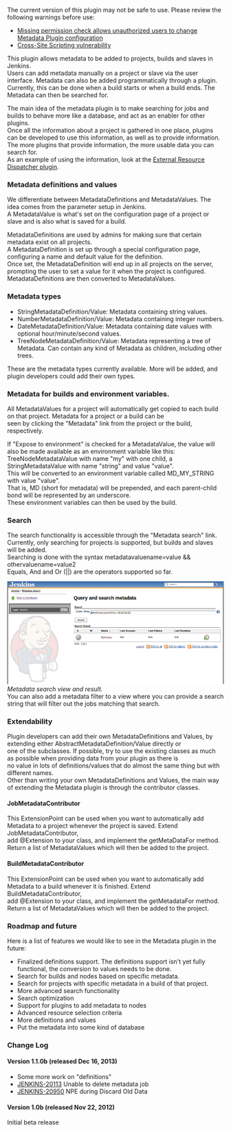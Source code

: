The current version of this plugin may not be safe to use. Please review
the following warnings before use:

-   [Missing permission check allows unauthorized users to change
    Metadata Plugin
    configuration](https://jenkins.io/security/advisory/2018-09-25/#SECURITY-1135)
-   [Cross-Site Scripting
    vulnerability](https://jenkins.io/security/advisory/2018-09-25/#SECURITY-1075)

This plugin allows metadata to be added to projects, builds and slaves
in Jenkins.  
Users can add metadata manually on a project or slave via the user
interface. Metadata can also be added programmatically through a
plugin.  
Currently, this can be done when a build starts or when a build ends.
The Metadata can then be searched for.

The main idea of the metadata plugin is to make searching for jobs and
builds to behave more like a database, and act as an enabler for other
plugins.  
Once all the information about a project is gathered in one place,
plugins can be developed to use this information, as well as to provide
information.  
The more plugins that provide information, the more usable data you can
search for.  
As an example of using the information, look at the [External Resource
Dispatcher
plugin](https://wiki.jenkins-ci.org/display/JENKINS/External+Resource+Dispatcher).

### Metadata definitions and values

We differentiate between MetadataDefinitions and MetadataValues. The
idea comes from the parameter setup in Jenkins.  
A MetadataValue is what's set on the configuration page of a project or
slave and is also what is saved for a build.

MetadataDefinitions are used by admins for making sure that certain
metadata exist on all projects.  
A MetadataDefinition is set up through a special configuration page,
configuring a name and default value for the definition.  
Once set, the MetadataDefinition will end up in all projects on the
server, prompting the user to set a value for it when the project is
configured.  
MetadataDefinitions are then converted to MetadataValues.

### Metadata types

-   StringMetadataDefinition/Value: Metadata containing string values.
-   NumberMetadataDefinition/Value: Metadata containing integer numbers.
-   DateMetadataDefinition/Value: Metadata containing date values with
    optional hour/minute/second values.
-   TreeNodeMetadataDefinition/Value: Metadata representing a tree of
    Metadata. Can contain any kind of Metadata as children, including
    other trees.

These are the metadata types currently available. More will be added,
and plugin developers could add their own types.

### Metadata for builds and environment variables.

All MetadataValues for a project will automatically get copied to each
build on that project. Metadata for a project or a build can be  
seen by clicking the "Metadata" link from the project or the build,
respectively.

If "Expose to environment" is checked for a MetadataValue, the value
will also be made available as an environment variable like this:  
TreeNodeMetadataValue with name "my" with one child, a
StringMetadataValue with name "string" and value "value".  
This will be converted to an environment variable called MD\_MY\_STRING
with value "value".  
That is, MD (short for metadata) will be prepended, and each
parent-child bond will be represented by an underscore.  
These environment variables can then be used by the build.

### Search

The search functionality is accessible through the "Metadata search"
link.  
Currently, only searching for projects is supported, but builds and
slaves will be added.  
Searching is done with the syntax metadatavaluename=value &&
othervaluename=value2  
Equals, And and Or (\|\|) are the operators supported so far.

![](docs/images/metadata-search.PNG)  
*Metadata search view and result.*  
You can also add a metadata filter to a view where you can provide a
search string that will filter out the jobs matching that search.

### Extendability

Plugin developers can add their own MetadataDefinitions and Values, by
extending either AbstractMetadataDefinition/Value directly or  
one of the subclasses. If possible, try to use the existing classes as
much as possible when providing data from your plugin as there is  
no value in lots of definitions/values that do almost the same thing but
with different names.  
Other than writing your own MetadataDefinitions and Values, the main way
of extending the Metadata plugin is through the contributor classes.

#### JobMetadataContributor

This ExtensionPoint can be used when you want to automatically add
Metadata to a project whenever the project is saved. Extend
JobMetadataContributor,  
add @Extension to your class, and implement the getMetaDataFor method.
Return a list of MetadataValues which will then be added to the project.

#### BuildMetadataContributor

This ExtensionPoint can be used when you want to automatically add
Metadata to a build whenever it is finished. Extend
BuildMetadataContributor,  
add @Extension to your class, and implement the getMetadataFor method.
Return a list of MetadataValues which will then be added to the project.

### Roadmap and future

Here is a list of features we would like to see in the Metadata plugin
in the future:

-   Finalized definitions support. The definitions support isn't yet
    fully functional, the conversion to values needs to be done.
-   Search for builds and nodes based on specific metadata.
-   Search for projects with specific metadata in a build of that
    project.
-   More advanced search functionality
-   Search optimization
-   Support for plugins to add metadata to nodes
-   Advanced resource selection criteria
-   More definitions and values
-   Put the metadata into some kind of database

### Change Log

#### Version 1.1.0b (released Dec 16, 2013)

-   Some more work on "definitions"
-   [JENKINS-20113](https://issues.jenkins-ci.org/browse/JENKINS-20113)
    Unable to delete metadata job
-   [JENKINS-20950](https://issues.jenkins-ci.org/browse/JENKINS-20950)
    NPE during Discard Old Data

#### Version 1.0b (released Nov 22, 2012)

Initial beta release
